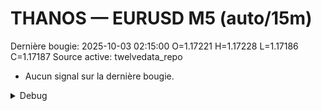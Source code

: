 # THANOS — EURUSD M5 (auto/15m)
Dernière bougie: 2025-10-03 02:15:00  O=1.17221  H=1.17228  L=1.17186  C=1.17187
Source active: twelvedata_repo

- Aucun signal sur la dernière bougie.

<details><summary>Debug</summary>

- TD_API_KEY manquant.

</details>